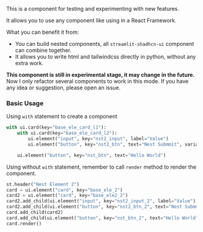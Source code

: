 This is a component for testing and experimenting with new features.

It allows you to use any component like using in a React Framework.

What you can benefit it from:
+ You can build nested components, all `streamlit-shadhcn-ui` component can combine together.
+ It allows you to write html and tailwindcss directly in python, without any extra work.

**This component is still in experimental stage, it may change in the future.** Now I only refactor several components to work in this mode. If you have any idea or suggestion, please open an issue.

### Basic Usage

Using `with` statement to create a component
```python
with ui.card(key="base_ele_card_l1"):
    with ui.card(key="base_ele_card_l2"):
        ui.element("input", key="nst2_input", label="Value")
        ui.element("button", key="nst2_btn", text="Nest Submmit", variant="outline")

    ui.element("button", key="nst_btn", text="Hello World")
```

Using without `with` statement, remember to call `render` method to render the component.
```python
st.header("Nest Element 2")
card = ui.element("card", key="base_ele_2")
card2 = ui.element("card", key="base_ele2_2")
card2.add_child(ui.element("input", key="nst2_input_2", label="Value"))
card2.add_child(ui.element("button", key="nst2_btn_2", text="Nest Submmit", variant="outline"))
card.add_child(card2)
card.add_child(ui.element("button", key="nst_btn_2", text="Hello World"))
card.render()
```